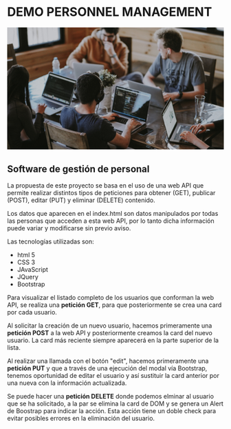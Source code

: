 <h1>DEMO PERSONNEL MANAGEMENT</h1>

<img src="image.jpg">

<h2>Software de gestión de personal</h2>

La propuesta de este proyecto se basa en el uso de una web API que permite realizar distintos tipos de peticiones para obtener (GET), publicar (POST), editar (PUT) y eliminar (DELETE) contenido.

Los datos que aparecen en el index.html son datos manipulados por todas las personas que acceden a esta web API, por lo tanto dicha información puede variar y modificarse sin previo aviso.

Las tecnologías utilizadas son:
<ul>
<li> html 5</li>
<li> CSS 3</li>
<li> JAvaScript</li>
<li> JQuery</li>
<li> Bootstrap</li>
</ul>

Para visualizar el listado completo de los usuarios que conforman la web API, se realiza una <b>petición GET</b>, para que posteriormente se crea una card por cada usuario.

Al solicitar la creación de un nuevo usuario, hacemos primeramente una <b>petición POST</b> a la web API y posteriormente creamos la card del nuevo usuario. La card más reciente siempre aparecerá en la parte superior de la lista.

Al realizar una llamada con el botón "edit", hacemos primeramente una <b>petición PUT</b> y que a través de una ejecución del modal vía Bootstrap, tenemos oportunidad de editar el usuario y así sustituir la card anterior por una nueva con la información actualizada.

Se puede hacer una <b>petición DELETE</b> donde podemos elminar al usuario que se ha solicitado, a la par se elimina la card de DOM y se genera un Alert de Boostrap para indicar la acción. Esta acción tiene un doble check para evitar posibles errores en la eliminación del usuario.
<!--  -->

